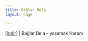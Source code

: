 ```yaml
---
title: Bağlar Bela
layout: page

---
```

<a href="https://cloud.mail.ru/public/a60f5dbb0fd8/Ba%C4%9FlarBela%20-%20Ya%C5%9Famak%20Haram" target="_blank">[indir]</a>   |   Bağlar Bela &#8211; yaşamak Haram